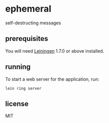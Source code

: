 # ephemeral

self-destructing messages

## prerequisites

You will need [Leiningen][1] 1.7.0 or above installed.

[1]: https://github.com/technomancy/leiningen

## running

To start a web server for the application, run:

    lein ring server

## license

MIT
